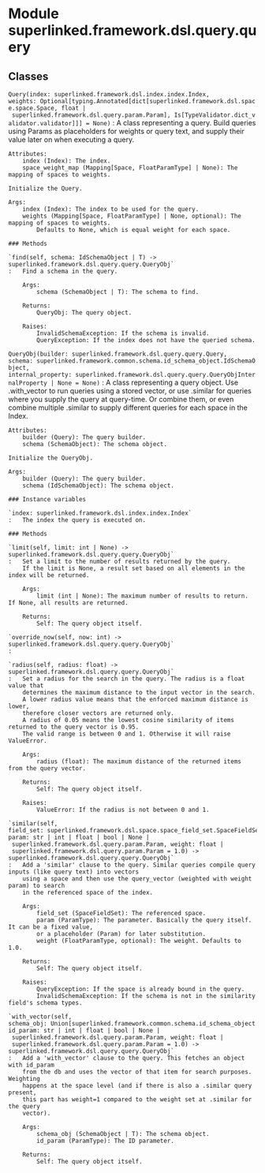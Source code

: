 Module superlinked.framework.dsl.query.query
============================================

Classes
-------

`Query(index: superlinked.framework.dsl.index.index.Index, weights: Optional[typing.Annotated[dict[superlinked.framework.dsl.space.space.Space, float | superlinked.framework.dsl.query.param.Param], Is[TypeValidator.dict_validator.validator]]] = None)`
:   A class representing a query. Build queries using Params as placeholders for weights or query text,
    and supply their value later on when executing a query.
    
    Attributes:
        index (Index): The index.
        space_weight_map (Mapping[Space, FloatParamType] | None): The mapping of spaces to weights.
    
    Initialize the Query.
    
    Args:
        index (Index): The index to be used for the query.
        weights (Mapping[Space, FloatParamType] | None, optional): The mapping of spaces to weights.
            Defaults to None, which is equal weight for each space.

    ### Methods

    `find(self, schema: IdSchemaObject | T) ‑> superlinked.framework.dsl.query.query.QueryObj`
    :   Find a schema in the query.
        
        Args:
            schema (SchemaObject | T): The schema to find.
        
        Returns:
            QueryObj: The query object.
        
        Raises:
            InvalidSchemaException: If the schema is invalid.
            QueryException: If the index does not have the queried schema.

`QueryObj(builder: superlinked.framework.dsl.query.query.Query, schema: superlinked.framework.common.schema.id_schema_object.IdSchemaObject, internal_property: superlinked.framework.dsl.query.query.QueryObjInternalProperty | None = None)`
:   A class representing a query object. Use .with_vector to run queries using a stored
    vector, or use .similar for queries where you supply the query at query-time. Or combine
    them, or even combine multiple .similar to supply different queries for each space in the
    Index.
    
    Attributes:
        builder (Query): The query builder.
        schema (SchemaObject): The schema object.
    
    Initialize the QueryObj.
    
    Args:
        builder (Query): The query builder.
        schema (IdSchemaObject): The schema object.

    ### Instance variables

    `index: superlinked.framework.dsl.index.index.Index`
    :   The index the query is executed on.

    ### Methods

    `limit(self, limit: int | None) ‑> superlinked.framework.dsl.query.query.QueryObj`
    :   Set a limit to the number of results returned by the query.
        If the limit is None, a result set based on all elements in the index will be returned.
        
        Args:
            limit (int | None): The maximum number of results to return. If None, all results are returned.
        
        Returns:
            Self: The query object itself.

    `override_now(self, now: int) ‑> superlinked.framework.dsl.query.query.QueryObj`
    :

    `radius(self, radius: float) ‑> superlinked.framework.dsl.query.query.QueryObj`
    :   Set a radius for the search in the query. The radius is a float value that
        determines the maximum distance to the input vector in the search.
        A lower radius value means that the enforced maximum distance is lower,
        therefore closer vectors are returned only.
        A radius of 0.05 means the lowest cosine similarity of items returned to the query vector is 0.95.
        The valid range is between 0 and 1. Otherwise it will raise ValueError.
        
        Args:
            radius (float): The maximum distance of the returned items from the query vector.
        
        Returns:
            Self: The query object itself.
        
        Raises:
            ValueError: If the radius is not between 0 and 1.

    `similar(self, field_set: superlinked.framework.dsl.space.space_field_set.SpaceFieldSet, param: str | int | float | bool | None | superlinked.framework.dsl.query.param.Param, weight: float | superlinked.framework.dsl.query.param.Param = 1.0) ‑> superlinked.framework.dsl.query.query.QueryObj`
    :   Add a 'similar' clause to the query. Similar queries compile query inputs (like query text) into vectors
        using a space and then use the query_vector (weighted with weight param) to search
        in the referenced space of the index.
        
        Args:
            field_set (SpaceFieldSet): The referenced space.
            param (ParamType): The parameter. Basically the query itself. It can be a fixed value,
            or a placeholder (Param) for later substitution.
            weight (FloatParamType, optional): The weight. Defaults to 1.0.
        
        Returns:
            Self: The query object itself.
        
        Raises:
            QueryException: If the space is already bound in the query.
            InvalidSchemaException: If the schema is not in the similarity field's schema types.

    `with_vector(self, schema_obj: Union[superlinked.framework.common.schema.id_schema_object.IdSchemaObject, ~T], id_param: str | int | float | bool | None | superlinked.framework.dsl.query.param.Param, weight: float | superlinked.framework.dsl.query.param.Param = 1.0) ‑> superlinked.framework.dsl.query.query.QueryObj`
    :   Add a 'with_vector' clause to the query. This fetches an object with id_param
        from the db and uses the vector of that item for search purposes. Weighting
        happens at the space level (and if there is also a .similar query present,
        this part has weight=1 compared to the weight set at .similar for the query
        vector).
        
        Args:
            schema_obj (SchemaObject | T): The schema object.
            id_param (ParamType): The ID parameter.
        
        Returns:
            Self: The query object itself.
